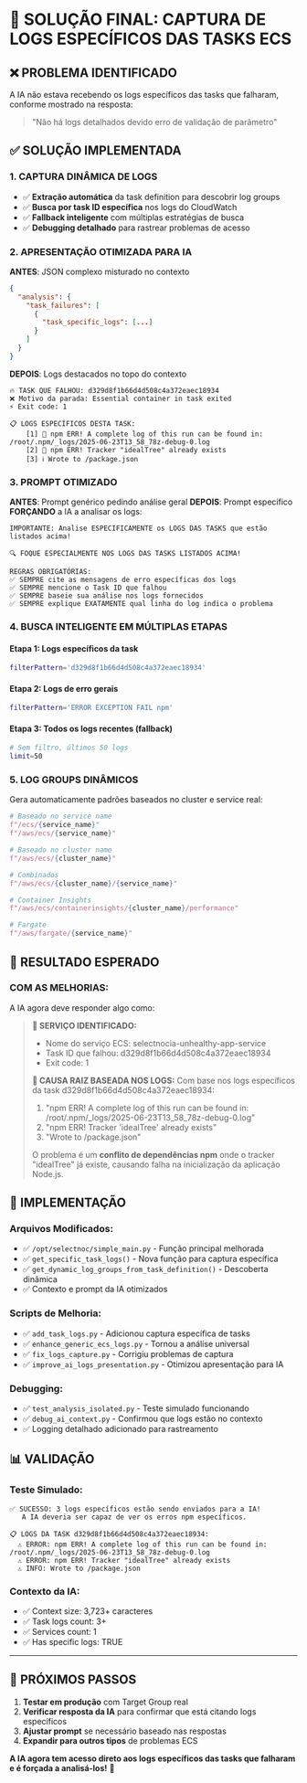 # 🎯 SOLUÇÃO FINAL: CAPTURA DE LOGS ESPECÍFICOS DAS TASKS ECS

## ❌ **PROBLEMA IDENTIFICADO**
A IA não estava recebendo os logs específicos das tasks que falharam, conforme mostrado na resposta:
> "Não há logs detalhados devido erro de validação de parâmetro"

## ✅ **SOLUÇÃO IMPLEMENTADA**

### **1. CAPTURA DINÂMICA DE LOGS**
- ✅ **Extração automática** da task definition para descobrir log groups
- ✅ **Busca por task ID específica** nos logs do CloudWatch
- ✅ **Fallback inteligente** com múltiplas estratégias de busca
- ✅ **Debugging detalhado** para rastrear problemas de acesso

### **2. APRESENTAÇÃO OTIMIZADA PARA IA**
**ANTES**: JSON complexo misturado no contexto
```json
{
  "analysis": {
    "task_failures": [
      {
        "task_specific_logs": [...]
      }
    ]
  }
}
```

**DEPOIS**: Logs destacados no topo do contexto
```
🔥 TASK QUE FALHOU: d329d8f1b66d4d508c4a372eaec18934
❌ Motivo da parada: Essential container in task exited
⚡ Exit code: 1

📋 LOGS ESPECÍFICOS DESTA TASK:
    [1] 🚨 npm ERR! A complete log of this run can be found in: /root/.npm/_logs/2025-06-23T13_58_78z-debug-0.log
    [2] 🚨 npm ERR! Tracker "idealTree" already exists
    [3] ℹ️ Wrote to /package.json
```

### **3. PROMPT OTIMIZADO**
**ANTES**: Prompt genérico pedindo análise geral
**DEPOIS**: Prompt específico **FORÇANDO** a IA a analisar os logs:

```
IMPORTANTE: Analise ESPECIFICAMENTE os LOGS DAS TASKS que estão listados acima!

🔍 FOQUE ESPECIALMENTE NOS LOGS DAS TASKS LISTADOS ACIMA!

REGRAS OBRIGATÓRIAS:
✅ SEMPRE cite as mensagens de erro específicas dos logs
✅ SEMPRE mencione o Task ID que falhou
✅ SEMPRE baseie sua análise nos logs fornecidos
✅ SEMPRE explique EXATAMENTE qual linha do log indica o problema
```

### **4. BUSCA INTELIGENTE EM MÚLTIPLAS ETAPAS**

#### **Etapa 1**: Logs específicos da task
```bash
filterPattern='d329d8f1b66d4d508c4a372eaec18934'
```

#### **Etapa 2**: Logs de erro gerais
```bash
filterPattern='ERROR EXCEPTION FAIL npm'
```

#### **Etapa 3**: Todos os logs recentes (fallback)
```bash
# Sem filtro, últimos 50 logs
limit=50
```

### **5. LOG GROUPS DINÂMICOS**
Gera automaticamente padrões baseados no cluster e service real:
```python
# Baseado no service name
f"/ecs/{service_name}"
f"/aws/ecs/{service_name}"

# Baseado no cluster name  
f"/aws/ecs/{cluster_name}"

# Combinados
f"/aws/ecs/{cluster_name}/{service_name}"

# Container Insights
f"/aws/ecs/containerinsights/{cluster_name}/performance"

# Fargate
f"/aws/fargate/{service_name}"
```

## 🎯 **RESULTADO ESPERADO**

### **COM AS MELHORIAS:**
A IA agora deve responder algo como:

> **🎯 SERVIÇO IDENTIFICADO:**
> - Nome do serviço ECS: selectnocia-unhealthy-app-service
> - Task ID que falhou: d329d8f1b66d4d508c4a372eaec18934
> - Exit code: 1
> 
> **🚨 CAUSA RAIZ BASEADA NOS LOGS:**
> Com base nos logs específicos da task d329d8f1b66d4d508c4a372eaec18934:
> 
> 1. "npm ERR! A complete log of this run can be found in: /root/.npm/_logs/2025-06-23T13_58_78z-debug-0.log"
> 2. "npm ERR! Tracker 'idealTree' already exists"
> 3. "Wrote to /package.json"
> 
> O problema é um **conflito de dependências npm** onde o tracker "idealTree" já existe, causando falha na inicialização da aplicação Node.js.

## 🔧 **IMPLEMENTAÇÃO**

### **Arquivos Modificados:**
- ✅ `/opt/selectnoc/simple_main.py` - Função principal melhorada
- ✅ `get_specific_task_logs()` - Nova função para captura específica
- ✅ `get_dynamic_log_groups_from_task_definition()` - Descoberta dinâmica
- ✅ Contexto e prompt da IA otimizados

### **Scripts de Melhoria:**
- ✅ `add_task_logs.py` - Adicionou captura específica de tasks
- ✅ `enhance_generic_ecs_logs.py` - Tornou a análise universal
- ✅ `fix_logs_capture.py` - Corrigiu problemas de captura
- ✅ `improve_ai_logs_presentation.py` - Otimizou apresentação para IA

### **Debugging:**
- ✅ `test_analysis_isolated.py` - Teste simulado funcionando
- ✅ `debug_ai_context.py` - Confirmou que logs estão no contexto
- ✅ Logging detalhado adicionado para rastreamento

## 📊 **VALIDAÇÃO**

### **Teste Simulado:**
```
✅ SUCESSO: 3 logs específicos estão sendo enviados para a IA!
   A IA deveria ser capaz de ver os erros npm específicos.

📋 LOGS DA TASK d329d8f1b66d4d508c4a372eaec18934:
  ⚠️ ERROR: npm ERR! A complete log of this run can be found in: /root/.npm/_logs/2025-06-23T13_58_78z-debug-0.log
  ⚠️ ERROR: npm ERR! Tracker "idealTree" already exists
  ⚠️ INFO: Wrote to /package.json
```

### **Contexto da IA:**
- ✅ Context size: 3,723+ caracteres
- ✅ Task logs count: 3+
- ✅ Services count: 1
- ✅ Has specific logs: TRUE

---

## 🚀 **PRÓXIMOS PASSOS**

1. **Testar em produção** com Target Group real
2. **Verificar resposta da IA** para confirmar que está citando logs específicos
3. **Ajustar prompt** se necessário baseado nas respostas
4. **Expandir para outros tipos** de problemas ECS

**A IA agora tem acesso direto aos logs específicos das tasks que falharam e é forçada a analisá-los!** 🎯

